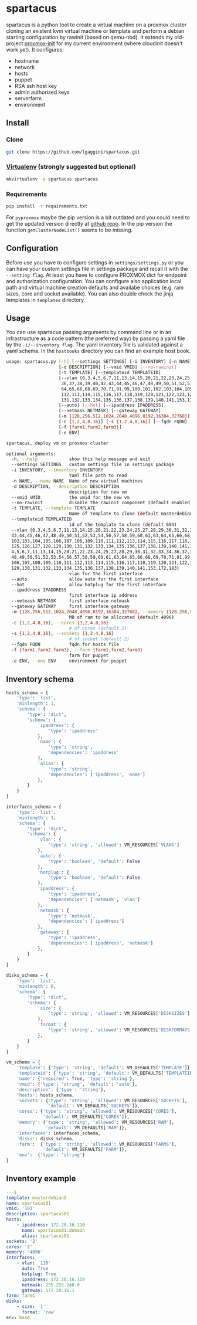 # spartacus

spartacus is a python tool to create a virtual machine on a proxmox cluster cloning an existent kvm virtual machine or
template and perform a debian starting configuration by rawinit (based on qemu-nbd).
It extends my old-project [proxmox-init](https://github.com/libersoft/proxmox-init) for my current environment (where cloudinit doesn't work yet).
It configures:

* hostname
* network
* hosts
* puppet
* RSA ssh host key
* admin authorized keys
* serverfarm
* environment

## Install
### Clone
```bash
git clone https://github.com/lgaggini/spartacus.git
```

### [Virtualenv](https://virtualenvwrapper.readthedocs.io/en/latest/command_ref.html) (strongly suggested but optional)
```bash
mkvirtualenv -a spartacus spartacus
```

### Requirements
```bash
pip install -r requirements.txt
```
For `pyproxmox` maybe the pip version is a bit outdated and you could need to get the updated version directly at
[github repo](https://github.com/Daemonthread/pyproxmox).
In the pip version the function `getClusterNodeList()` seems to be missing.

## Configuration
Before use you have to configure settings in `settings/settings.py` or you can have your custom settings file in settings package and
recall it with the `--setting flag`. At least you have to configure PROXMOX dict for endpoint and
authorization configuration. You can configure also application local path and virtual machine creation defaults and availabe choices
(e.g. ram sizes, core and socket available).
You can also double check the jinja templates in `templates` directory.

## Usage

You can use spartacus passing arguments by command line or in an infrastructure as a code pattern (the preferred way) by passing
a yaml file by the `-i/--inventory flag`.
The yaml inventory file is validated against a yaml schema.
In the `hostbooks` directory you can find an example host book.

```bash
usage: spartacus.py [-h] [--settings SETTINGS] [-i INVENTORY] [-n NAME]
                    [-d DESCRIPTION] [--vmid VMID] [--no-rawinit]
                    [-t TEMPLATE] [--templateid TEMPLATEID]
                    [--vlan {0,3,4,5,6,7,11,13,14,15,20,21,22,23,24,25,27,28,29,30,31,32,33,34,
                     36,37,38,39,40,42,43,44,45,46,47,48,49,50,51,52,53,54,56,57,58,59,60,61,63,
                     64,65,66,68,69,70,71,91,99,100,101,102,103,104,105,106,107,108,109,110,111,
                     112,113,114,115,116,117,118,119,120,121,122,123,124,125,126,127,128,129,130,
                     131,132,133,134,135,136,137,138,139,140,141,153,172,183}]
                    [--auto] [--hot] [--ipaddress IPADDRESS]
                    [--netmask NETMASK] [--gateway GATEWAY]
                    [-m {128,256,512,1024,2048,4096,8192,16384,32768}]
                    [-c {1,2,4,8,16}] [-s {1,2,4,8,16}] [--fqdn FQDN]
                    [-f {farm1,farm2,farm3}]
                    [-e ENV]

spartacus, deploy vm on proxmox cluster

optional arguments:
  -h, --help            show this help message and exit
  --settings SETTINGS   custom settings file in settings package
  -i INVENTORY, --inventory INVENTORY
                        Yaml file path to read
  -n NAME, --name NAME  Name of new virtual machines
  -d DESCRIPTION, --description DESCRIPTION
                        description for new vm
  --vmid VMID           the vmid for the new vm
  --no-rawinit          disable the rawinit component (default enabled)
  -t TEMPLATE, --template TEMPLATE
                        Name of template to clone (default masterdebian9)
  --templateid TEMPLATEID
                        id of the template to clone (default 694)
  --vlan {0,3,4,5,6,7,11,13,14,15,20,21,22,23,24,25,27,28,29,30,31,32,33,34,36,37,38,39,40,42,
  43,44,45,46,47,48,49,50,51,52,53,54,56,57,58,59,60,61,63,64,65,66,68,69,70,71,91,99,100,101,
  102,103,104,105,106,107,108,109,110,111,112,113,114,115,116,117,118,119,120,121,122,123,124,
  125,126,127,128,129,130,131,132,133,134,135,136,137,138,139,140,141,153,172,183}, --net {0,3,
  4,5,6,7,11,13,14,15,20,21,22,23,24,25,27,28,29,30,31,32,33,34,36,37,38,39,40,42,43,44,45,46,47,
  48,49,50,51,52,53,54,56,57,58,59,60,61,63,64,65,66,68,69,70,71,91,99,100,101,102,103,104,105,
  106,107,108,109,110,111,112,113,114,115,116,117,118,119,120,121,122,123,124,125,126,127,128,
  129,130,131,132,133,134,135,136,137,138,139,140,141,153,172,183}
                        vlan for the first interface
  --auto                allow auto for the first interface
  --hot                 allow hotplug for the first interface
  --ipaddress IPADDRESS
                        first interface ip address
  --netmask NETMASK     first interface netmask
  --gateway GATEWAY     first interface gateway
  -m {128,256,512,1024,2048,4096,8192,16384,32768}, --memory {128,256,512,1024,2048,4096,8192,16384,32768}
                        MB of ram to be allocated (default 4096)
  -c {1,2,4,8,16}, --cores {1,2,4,8,16}
                        # of cores (default 2)
  -s {1,2,4,8,16}, --sockets {1,2,4,8,16}
                        # of socket (default 2)
  --fqdn FQDN           fqdn for hosts file
  -f {farm1,farm2,farm3}, --farm {farm1,farm2,farm3}
                        farm for puppet
  -e ENV, --env ENV     environment for puppet

```

## Inventory schema
```python
hosts_schema = {
    'type': 'list',
    'minlength': 1,
    'schema': {
        'type': 'dict',
        'schema': {
            'ipaddress': {
                'type': 'ipaddress'
            },
            'name': {
                'type': 'string',
                'dependencies': 'ipaddress'
            },
            'alias': {
                'type': 'string',
                'dependencies': ['ipaddress', 'name']
            },
        }
    }
}

interfaces_schema = {
    'type': 'list',
    'minlength': 1,
    'schema': {
        'type': 'dict',
        'schema': {
            'vlan': {
                'type': 'string', 'allowed': VM_RESOURCES['VLANS']
            },
            'auto': {
                'type': 'boolean', 'default': False
            },
            'hotplug': {
                'type': 'boolean', 'default': False
            },
            'ipaddress': {
                'type': 'ipaddress',
                'dependencies': ['netmask', 'vlan']
            },
            'netmask': {
                'type': 'netmask',
                'dependencies': ['ipaddress']
            },
            'gateway': {
                'type': 'ipaddress',
                'dependencies': ['ipaddress', 'netmask']
            },
        }
    }
}

disks_schema = {
    'type': 'list',
    'minlength': 0,
    'schema': {
        'type': 'dict',
        'schema': {
            'size': {
                'type': 'string', 'allowed': VM_RESOURCES['DISKSIZES']
            },
            'format': {
                'type': 'string', 'allowed': VM_RESOURCES['DISKFORMATS']
            },
        }
    }
}

vm_schema = {
    'template': {'type': 'string', 'default': VM_DEFAULTS['TEMPLATE']},
    'templateid': {'type': 'string', 'default': VM_DEFAULTS['TEMPLATEID']},
    'name': {'required': True, 'type': 'string'},
    'vmid': {'type': 'string', 'default': 'auto'},
    'description': {'type': 'string'},
    'hosts': hosts_schema,
    'sockets': {'type': 'string', 'allowed': VM_RESOURCES['SOCKETS'],
                'default': VM_DEFAULTS['SOCKETS']},
    'cores': {'type': 'string', 'allowed': VM_RESOURCES['CORES'],
              'default': VM_DEFAULTS['CORES']},
    'memory': {'type': 'string', 'allowed': VM_RESOURCES['RAM'],
               'default': VM_DEFAULTS['RAM']},
    'interfaces': interfaces_schema,
    'disks': disks_schema,
    'farm':  {'type': 'string', 'allowed': VM_RESOURCES['FARMS'],
              'default': VM_DEFAULTS['FARM']},
    'env':  {'type': 'string'}
}
```

## Inventory example
```yml
---$                                                                                                                                                                                                                
template: masterdebian9
name: spartacus01
vmid: '101'
description: spartacus01
hosts:
    - ipaddress: 172.20.16.110
      name: spartacus01.domain
      alias: spartacus01
sockets: '2'
cores: '2'
memory: '4096'
interfaces:
    - vlan: '116'
      auto: True
      hotplug: True
      ipaddress: 172.20.16.110
      netmask: 255.255.248.0
      gateway: 172.20.16.1
farm: farm1
disks:
    - size: '1'
      format: 'raw'
env: base
```
